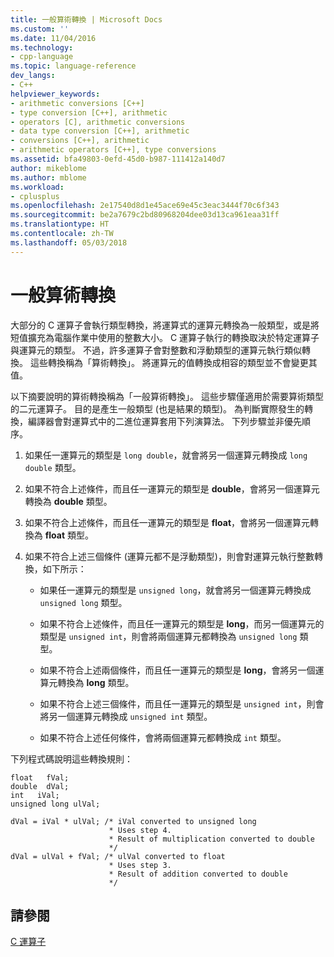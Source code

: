 ```yaml
---
title: 一般算術轉換 | Microsoft Docs
ms.custom: ''
ms.date: 11/04/2016
ms.technology:
- cpp-language
ms.topic: language-reference
dev_langs:
- C++
helpviewer_keywords:
- arithmetic conversions [C++]
- type conversion [C++], arithmetic
- operators [C], arithmetic conversions
- data type conversion [C++], arithmetic
- conversions [C++], arithmetic
- arithmetic operators [C++], type conversions
ms.assetid: bfa49803-0efd-45d0-b987-111412a140d7
author: mikeblome
ms.author: mblome
ms.workload:
- cplusplus
ms.openlocfilehash: 2e17540d8d1e45ace69e45c3eac3444f70c6f343
ms.sourcegitcommit: be2a7679c2bd80968204dee03d13ca961eaa31ff
ms.translationtype: HT
ms.contentlocale: zh-TW
ms.lasthandoff: 05/03/2018
---
```

# <a name="usual-arithmetic-conversions"></a>一般算術轉換
大部分的 C 運算子會執行類型轉換，將運算式的運算元轉換為一般類型，或是將短值擴充為電腦作業中使用的整數大小。 C 運算子執行的轉換取決於特定運算子與運算元的類型。 不過，許多運算子會對整數和浮動類型的運算元執行類似轉換。 這些轉換稱為「算術轉換」。 將運算元的值轉換成相容的類型並不會變更其值。  
  
 以下摘要說明的算術轉換稱為「一般算術轉換」。 這些步驟僅適用於需要算術類型的二元運算子。 目的是產生一般類型 (也是結果的類型)。 為判斷實際發生的轉換，編譯器會對運算式中的二進位運算套用下列演算法。 下列步驟並非優先順序。  
  
1.  如果任一運算元的類型是 `long double`，就會將另一個運算元轉換成 `long double` 類型。  
  
2.  如果不符合上述條件，而且任一運算元的類型是 **double**，會將另一個運算元轉換為 **double** 類型。  
  
3.  如果不符合上述條件，而且任一運算元的類型是 **float**，會將另一個運算元轉換為 **float** 類型。  
  
4.  如果不符合上述三個條件 (運算元都不是浮動類型)，則會對運算元執行整數轉換，如下所示：  
  
    -   如果任一運算元的類型是 `unsigned long`，就會將另一個運算元轉換成 `unsigned long` 類型。  
  
    -   如果不符合上述條件，而且任一運算元的類型是 **long**，而另一個運算元的類型是 `unsigned int`，則會將兩個運算元都轉換為 `unsigned long` 類型。  
  
    -   如果不符合上述兩個條件，而且任一運算元的類型是 **long**，會將另一個運算元轉換為 **long** 類型。  
  
    -   如果不符合上述三個條件，而且任一運算元的類型是 `unsigned int`，則會將另一個運算元轉換成 `unsigned int` 類型。  
  
    -   如果不符合上述任何條件，會將兩個運算元都轉換成 `int` 類型。  
  
 下列程式碼說明這些轉換規則：  
  
```  
float   fVal;  
double  dVal;  
int   iVal;  
unsigned long ulVal;  
  
dVal = iVal * ulVal; /* iVal converted to unsigned long  
                      * Uses step 4.  
                      * Result of multiplication converted to double   
                      */  
dVal = ulVal + fVal; /* ulVal converted to float  
                      * Uses step 3.  
                      * Result of addition converted to double   
                      */   
```  
  
## <a name="see-also"></a>請參閱  
 [C 運算子](../c-language/c-operators.md)